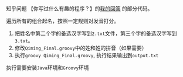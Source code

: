 知乎问题 【你写过什么有趣的程序？】的[我的回答](https://www.zhihu.com/question/51314788/answer/150814298) 的部分代码。

遍历所有的组合起名，按照一定规则对发音打分。

1. 把姓名中第二个字的备选汉字写到```2.txt```文件，第三个字的备选汉字写到```3.txt```。
2. 修改```Qiming_Final.groovy```中的姓和姓的拼音（如果需要）
3. 执行```groovy Qiming_Final.groovy```, 执行结果输出到```output.txt```

执行需要安装```Java```环境和```Groovy```环境
